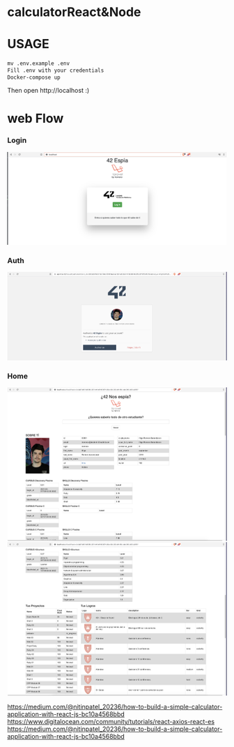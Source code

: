# calculatorReact&Node

# USAGE

```shell
mv .env.example .env
Fill .env with your credentials
Docker-compose up
```
Then open http://localhost :)
# web Flow
### Login
![Login](https://github.com/InigoRomero/42ItTest/blob/main/laravelPHP/captures/login.png)
### Auth
![auth](https://github.com/InigoRomero/42ItTest/blob/main/laravelPHP/captures/auth.png)
### Home
![home](https://github.com/InigoRomero/42ItTest/blob/main/laravelPHP/captures/home.png)
![home2](https://github.com/InigoRomero/42ItTest/blob/main/laravelPHP/captures/home2.png)


https://medium.com/@nitinpatel_20236/how-to-build-a-simple-calculator-application-with-react-js-bc10a4568bbd
https://www.digitalocean.com/community/tutorials/react-axios-react-es
https://medium.com/@nitinpatel_20236/how-to-build-a-simple-calculator-application-with-react-js-bc10a4568bbd